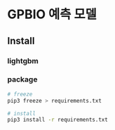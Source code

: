 # GPBIO 예측 모델

## Install

### lightgbm

### package
```bash
# freeze
pip3 freeze > requirements.txt

# install
pip3 install -r requirements.txt
```